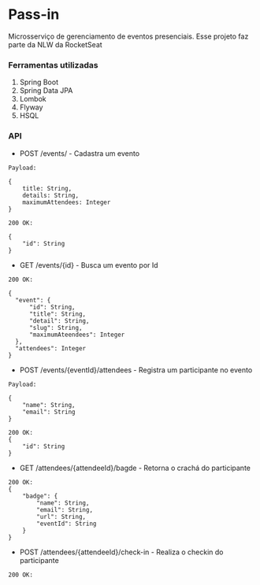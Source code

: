 # Pass-in

Microsserviço de gerenciamento de eventos presenciais. Esse projeto faz parte da NLW da RocketSeat

### Ferramentas utilizadas
  1. Spring Boot
  2. Spring Data JPA
  3. Lombok
  4. Flyway
  5. HSQL

### API

  - POST /events/ - Cadastra um evento
  ```
  Payload:

  {
      title: String,
      details: String,
      maximumAttendees: Integer
  }

  ```

  ```
  200 OK:

  {
      "id": String
  }

  ```

  - GET /events/{id} - Busca um evento por Id

  ```
  200 OK:

  {
    "event": {
        "id": String,
        "title": String,
        "detail": String,
        "slug": String,
        "maximumAteendees": Integer
    },
    "attendees": Integer
  }

  ```

  - POST /events/{eventId}/attendees - Registra um participante no evento
    
  ```
  Payload:

  {
      "name": String,
      "email": String
  }

  ```

  ```
  200 OK:
  {
      "id": String
  }
  ```

  - GET /attendees/{attendeeId}/bagde - Retorna o crachá do participante


  ```
  200 OK:
  {
      "badge": {
          "name": String,
          "email": String,
          "url": String,
          "eventId": String
      }
  }
  ```

  - POST /attendees/{attendeeId}/check-in - Realiza o checkin do participante

  ```
  200 OK:
  ```
  
